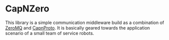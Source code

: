 # CapNZero

This library is a simple communication middleware build as a combination of [ZeroMQ](zeromq.org) and [CapnProto](capnproto.org). It is basically geared towards the application scenario of a small team of service robots.
